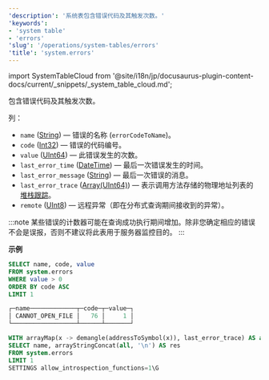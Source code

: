 ```yaml
---
'description': '系统表包含错误代码及其触发次数。'
'keywords':
- 'system table'
- 'errors'
'slug': '/operations/system-tables/errors'
'title': 'system.errors'
---
```


import SystemTableCloud from '@site/i18n/jp/docusaurus-plugin-content-docs/current/_snippets/_system_table_cloud.md';

<SystemTableCloud/>

包含错误代码及其触发次数。

列：

- `name` ([String](../../sql-reference/data-types/string.md)) — 错误的名称 (`errorCodeToName`)。
- `code` ([Int32](../../sql-reference/data-types/int-uint.md)) — 错误的代码编号。
- `value` ([UInt64](../../sql-reference/data-types/int-uint.md)) — 此错误发生的次数。
- `last_error_time` ([DateTime](../../sql-reference/data-types/datetime.md)) — 最后一次错误发生的时间。
- `last_error_message` ([String](../../sql-reference/data-types/string.md)) — 最后一次错误的消息。
- `last_error_trace` ([Array(UInt64)](../../sql-reference/data-types/array.md)) — 表示调用方法存储的物理地址列表的 [堆栈跟踪](https://en.wikipedia.org/wiki/Stack_trace)。
- `remote` ([UInt8](../../sql-reference/data-types/int-uint.md)) — 远程异常（即在分布式查询期间接收到的异常）。

:::note
某些错误的计数器可能在查询成功执行期间增加。除非您确定相应的错误不会是误报，否则不建议将此表用于服务器监控目的。
:::

**示例**

```sql
SELECT name, code, value
FROM system.errors
WHERE value > 0
ORDER BY code ASC
LIMIT 1

┌─name─────────────┬─code─┬─value─┐
│ CANNOT_OPEN_FILE │   76 │     1 │
└──────────────────┴──────┴───────┘
```

```sql
WITH arrayMap(x -> demangle(addressToSymbol(x)), last_error_trace) AS all
SELECT name, arrayStringConcat(all, '\n') AS res
FROM system.errors
LIMIT 1
SETTINGS allow_introspection_functions=1\G
```
